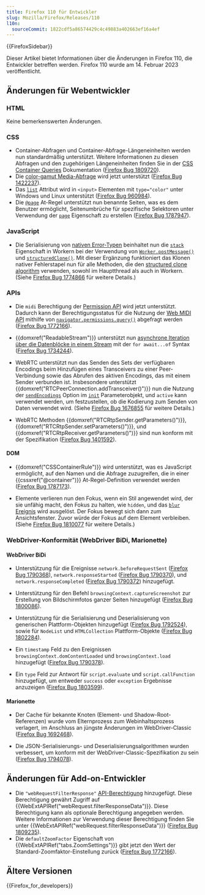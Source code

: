 ```yaml
---
title: Firefox 110 für Entwickler
slug: Mozilla/Firefox/Releases/110
l10n:
  sourceCommit: 1822cdf5a86574429c4c49883a402663ef16a4ef
---
```


{{FirefoxSidebar}}

Dieser Artikel bietet Informationen über die Änderungen in Firefox 110, die Entwickler betreffen werden. Firefox 110 wurde am 14. Februar 2023 veröffentlicht.

## Änderungen für Webentwickler

### HTML

Keine bemerkenswerten Änderungen.

### CSS

- Container-Abfragen und Container-Abfrage-Längeneinheiten werden nun standardmäßig unterstützt. Weitere Informationen zu diesen Abfragen und den zugehörigen Längeneinheiten finden Sie in der [CSS Container Queries](/de/docs/Web/CSS/CSS_containment/Container_queries#container_query_length_units) Dokumentation ([Firefox Bug 1809720](https://bugzil.la/1809720)).
- Die [color-gamut Media-Abfrage](/de/docs/Web/CSS/@media/color-gamut) wird jetzt unterstützt ([Firefox Bug 1422237](https://bugzil.la/1422237)).
- Das [`list`](/de/docs/Web/HTML/Element/datalist#color_type) Attribut wird in `<input>` Elementen mit `type="color"` unter Windows und Linux unterstützt ([Firefox Bug 960984](https://bugzil.la/960984)).
- Die [`@page`](/de/docs/Web/CSS/@page) At-Regel unterstützt nun benannte Seiten, was es dem Benutzer ermöglicht, Seitenumbrüche für spezifische Selektoren unter Verwendung der [`page`](/de/docs/Web/CSS/page) Eigenschaft zu erstellen ([Firefox Bug 1787947](https://bugzil.la/1787947)).

### JavaScript

- Die Serialisierung von [nativen Error-Typen](/de/docs/Web/JavaScript/Reference/Global_Objects/Error#error_types) beinhaltet nun die [`stack`](/de/docs/Web/JavaScript/Reference/Global_Objects/Error/stack) Eigenschaft in Workern bei der Verwendung von [`Worker.postMessage()`](/de/docs/Web/API/Worker/postMessage) und [`structuredClone()`](/de/docs/Web/API/structuredClone). Mit dieser Ergänzung funktioniert das Klonen nativer Fehlerstapel nun für alle Methoden, die den [structured clone algorithm](/de/docs/Web/API/Web_Workers_API/Structured_clone_algorithm) verwenden, sowohl im Hauptthread als auch in Workern. (Siehe [Firefox Bug 1774866](https://bugzil.la/1774866) für weitere Details.)

### APIs

- Die `midi` Berechtigung der [Permission API](/de/docs/Web/API/Permissions_API) wird jetzt unterstützt. Dadurch kann der Berechtigungsstatus für die Nutzung der [Web MIDI API](/de/docs/Web/API/Web_MIDI_API) mithilfe von [`navigator.permissions.query()`](/de/docs/Web/API/Permissions/query) abgefragt werden ([Firefox Bug 1772166](https://bugzil.la/1772166)).

- {{domxref("ReadableStream")}} unterstützt nun [asynchrone Iteration über die Datenblöcke in einem Stream](/de/docs/Web/API/ReadableStream#async_iteration) mit der `for await...of` Syntax ([Firefox Bug 1734244](https://bugzil.la/1734244)).

- WebRTC unterstützt nun das Senden des Sets der verfügbaren Encodings beim Hinzufügen eines Transceivers zu einer Peer-Verbindung sowie das Abrufen des aktiven Encodings, das mit einem Sender verbunden ist. Insbesondere unterstützt {{domxref("RTCPeerConnection.addTransceiver()")}} nun die Nutzung der [`sendEncodings`](/de/docs/Web/API/RTCPeerConnection/addTransceiver#sendencodings) Option im [`init`](/de/docs/Web/API/RTCPeerConnection/addTransceiver#init) Parameterobjekt, und `active` kann verwendet werden, um festzustellen, ob die Kodierung zum Senden von Daten verwendet wird. (Siehe [Firefox Bug 1676855](https://bugzil.la/1676855) für weitere Details.)

- WebRTC Methoden {{domxref("RTCRtpSender.getParameters()")}}, {{domxref("RTCRtpSender.setParameters()")}}, und {{domxref("RTCRtpReceiver.getParameters()")}} sind nun konform mit der Spezifikation ([Firefox Bug 1401592](https://bugzil.la/1401592)).

#### DOM

- {{domxref("CSSContainerRule")}} wird unterstützt, was es JavaScript ermöglicht, auf den Namen und die Abfrage zuzugreifen, die in einer {{cssxref("@container")}} At-Regel-Definition verwendet werden ([Firefox Bug 1787173](https://bugzil.la/1787173)).

- Elemente verlieren nun den Fokus, wenn ein Stil angewendet wird, der sie unfähig macht, den Fokus zu halten, wie `hidden`, und das [`blur` Ereignis](/de/docs/Web/API/Element/blur_event) wird ausgelöst. Der Fokus bewegt sich dann zum Ansichtsfenster. Zuvor würde der Fokus auf dem Element verbleiben. (Siehe [Firefox Bug 1810077](https://bugzil.la/1810077) für weitere Details.)

### WebDriver-Konformität (WebDriver BiDi, Marionette)

#### WebDriver BiDi

- Unterstützung für die Ereignisse `network.beforeRequestSent` ([Firefox Bug 1790368](https://bugzil.la/1790368)), `network.responseStarted` ([Firefox Bug 1790370](https://bugzil.la/1790370)), und `network.responseCompleted` ([Firefox Bug 1790372](https://bugzil.la/1790372)) hinzugefügt.

- Unterstützung für den Befehl `browsingContext.captureScreenshot` zur Erstellung von Bildschirmfotos ganzer Seiten hinzugefügt ([Firefox Bug 1800086](https://bugzil.la/1800086)).

- Unterstützung für die Serialisierung und Deserialisierung von generischen Plattform-Objekten hinzugefügt ([Firefox Bug 1792524](https://bugzil.la/1792524)), sowie für `NodeList` und `HTMLCollection` Plattform-Objekte ([Firefox Bug 1802284](https://bugzil.la/1802284)).

- Ein `timestamp` Feld zu den Ereignissen `browsingContext.domContentLoaded` und `browsingContext.load` hinzugefügt ([Firefox Bug 1790378](https://bugzil.la/1790378)).

- Ein `type` Feld zur Antwort für `script.evaluate` und `script.callFunction` hinzugefügt, um entweder `success` oder `exception` Ergebnisse anzuzeigen ([Firefox Bug 1803599](https://bugzil.la/1803599)).

#### Marionette

- Der Cache für bekannte Knoten (Element- und Shadow-Root-Referenzen) wurde vom Elternprozess zum Webinhaltsprozess verlagert, im Anschluss an jüngste Änderungen im WebDriver-Classic ([Firefox Bug 1692468](https://bugzil.la/1692468)).

- Die JSON-Serialisierungs- und Deserialisierungsalgorithmen wurden verbessert, um konform mit der WebDriver-Classic-Spezifikation zu sein ([Firefox Bug 1794078](https://bugzil.la/1794078)).

## Änderungen für Add-on-Entwickler

- Die `"webRequestFilterResponse"` [API-Berechtigung](/de/docs/Mozilla/Add-ons/WebExtensions/manifest.json/permissions#api_permissions) hinzugefügt. Diese Berechtigung gewährt Zugriff auf {{WebExtAPIRef("webRequest.filterResponseData")}}. Diese Berechtigung kann als optionale Berechtigung angegeben werden. Weitere Informationen zur Verwendung dieser Berechtigung finden Sie unter {{WebExtAPIRef("webRequest.filterResponseData")}} ([Firefox Bug 1809235](https://bugzil.la/1809235)).
- Die `defaultZoomFactor` Eigenschaft von {{WebExtAPIRef("tabs.ZoomSettings")}} gibt jetzt den Wert der Standard-Zoomfaktor-Einstellung zurück ([Firefox Bug 1772166](https://bugzil.la/1772166)).

## Ältere Versionen

{{Firefox_for_developers}}
